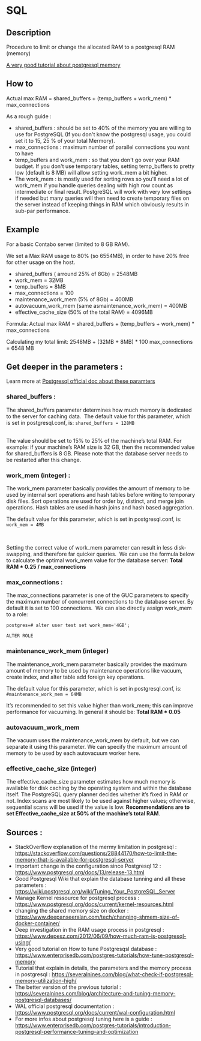 # SQL

## Description 

Procedure to limit or change the allocated RAM to a postgresql RAM (memory)

[A very good tutorial about postgresql memory](https://severalnines.com/blog/architecture-and-tuning-memory-postgresql-databases/)

## How to 

Actual max RAM = shared_buffers + (temp_buffers + work_mem) * max_connections

As a rough guide :

- shared_buffers : should be set to 40% of the memory you are willing to use for PostgreSQL (If you don't know the postgresql usage, you could set it to 15, 25 % of your total Mermory).
- max_connections : maximum number of parallel connections you want to have
- temp_buffers and work_mem : so that you don't go over your RAM budget. If you don't use temporary tables, setting temp_buffers to pretty low (default is 8 MB) will allow setting work_mem a bit higher. 
- The work_mem : is mostly used for sorting rows so you'll need a lot of work_mem if you handle queries dealing with high row count as intermediate or final result. PostgreSQL will work with very low settings if needed but many queries will then need to create temporary files on the server instead of keeping things in RAM which obviously results in sub-par performance.

## Example 

For a basic Contabo server (limited to 8 GB RAM). 

We set a Max RAM usage to 80% (so 6554MB), in order to have 20% free for other usage on the host.

- shared_buffers ( arround 25% of 8Gb) = 2548MB
- work_mem = 32MB 
- temp_buffers = 8MB 
- max_connections = 100
- maintenance_work_mem (5% of 8Gb) = 400MB
- autovacuum_work_mem (same asmaintenance_work_mem) = 400MB
- effective_cache_size (50% of the total RAM) = 4096MB

Formula: Actual max RAM = shared_buffers + (temp_buffers + work_mem) * max_connections 

Calculating my total limit: 2548MB + (32MB + 8MB) * 100 max_connections = 6548 MB 


## Get deeper in the parameters :

Learn more at [Postgresql official doc about these paramters](https://www.postgresql.org/docs/current/runtime-config-resource.html)

### shared_buffers : 

The shared_buffers parameter determines how much memory is dedicated to the server for caching data. 
The default value for this parameter, which is set in postgresql.conf, is: `shared_buffers = 128MB`

<br>
The value should be set to 15% to 25% of the machine’s total RAM. For example: if your machine’s RAM size is 32 GB, then the recommended value for shared_buffers is 8 GB. Please note that the database server needs to be restarted after this change.

<br>

### work_mem (integer) :

The work_mem parameter basically provides the amount of memory to be used by internal sort operations and hash tables before writing to temporary disk files. Sort operations are used for order by, distinct, and merge join operations. Hash tables are used in hash joins and hash based aggregation.

The default value for this parameter, which is set in postgresql.conf, is: `work_mem = 4MB`

<br>

Setting the correct value of work_mem parameter can result in less disk-swapping, and therefore far quicker queries. 
We can use the formula below to calculate the optimal work_mem value for the database server: **Total RAM * 0.25 / max_connections**

### max_connections :

The max_connections parameter is one of the GUC parameters to specify the maximum number of concurrent connections to the database server. By default it is set to 100 connections. 
We can also directly assign work_mem to a role: 
```
postgres=# alter user test set work_mem='4GB';

ALTER ROLE
```

### maintenance_work_mem (integer)

The maintenance_work_mem parameter basically provides the maximum amount of memory to be used by maintenance operations like vacuum, create index, and alter table add foreign key operations. 

The default value for this parameter, which is set in postgresql.conf, is: `#maintenance_work_mem = 64MB`

It’s recommended to set this value higher than work_mem; this can improve performance for vacuuming. In general it should be: **Total RAM * 0.05**

### autovacuum_work_mem

The vacuum uses the maintenance_work_mem by default, but we can separate it using this parameter. We can specify the maximum amount of memory to be used by each autovacuum worker here.


### effective_cache_size (integer)

The effective_cache_size parameter estimates how much memory is available for disk caching by the operating system and within the database itself. The PostgreSQL query planner decides whether it’s fixed in RAM or not. Index scans are most likely to be used against higher values; otherwise, sequential scans will be used if the value is low. **Recommendations are to set Effective_cache_size at 50% of the machine’s total RAM**.
 
## Sources :

- StackOverflow explanation of the mermy limitation in postgresql : https://stackoverflow.com/questions/28844170/how-to-limit-the-memory-that-is-available-for-postgresql-server
- Important change in the configuration since Postgresql 12 : https://www.postgresql.org/docs/13/release-13.html
- Good Postgresql Wiki that explain the database tunning and all these parameters : https://wiki.postgresql.org/wiki/Tuning_Your_PostgreSQL_Server
- Manage Kernel ressource for postgresql process : https://www.postgresql.org/docs/current/kernel-resources.html
- changing the shared memory size on docker : https://www.deepanseeralan.com/tech/changing-shmem-size-of-docker-container/
- Deep investigation in the RAM usage process in postgresql : https://www.depesz.com/2012/06/09/how-much-ram-is-postgresql-using/
- Very good tutorial on How to tune Postgresqsl database : https://www.enterprisedb.com/postgres-tutorials/how-tune-postgresql-memory
- Tutorial that explain in details, the parameters and the memory process in postgresql : https://severalnines.com/blog/what-check-if-postgresql-memory-utilization-high/
- The better version of the previous tutorial : https://severalnines.com/blog/architecture-and-tuning-memory-postgresql-databases/
- WAL official postgresql documentation : https://www.postgresql.org/docs/current/wal-configuration.html
- For more infos about postgresql tuning here is a guide : https://www.enterprisedb.com/postgres-tutorials/introduction-postgresql-performance-tuning-and-optimization